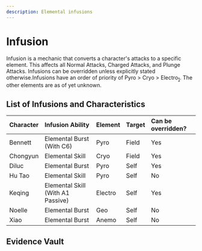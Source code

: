 ```yaml
---
description: Elemental infusions
---
```


# Infusion

Infusion is a mechanic that converts a character's attacks to a specific element. This affects all Normal Attacks,
Charged Attacks, and Plunge Attacks. Infusions can be overridden unless explicitly stated otherwise.Infusions have an
order of priority of Pyro > Cryo >
Electro<sub>[1](../../evidence/mechanics/gameplay-mechanics/infusion.md#infusion-element-ordering)</sub>. The other
elements are as of yet unknown.

## List of Infusions and Characteristics

| Character | Infusion Ability | Element | Target | Can be overridden? |
| :--- | :--- | :--- | :--- | :--- |
| Bennett | Elemental Burst (With C6) | Pyro | Field | Yes
| Chongyun | Elemental Skill | Cryo | Field | Yes
| Diluc | Elemental Burst | Pyro | Self | Yes
| Hu Tao | Elemental Skill | Pyro | Self | No
| Keqing | Elemental Skill (With A1 Passive) | Electro | Self | Yes
| Noelle | Elemental Burst | Geo | Self | No
| Xiao | Elemental Burst | Anemo | Self | No

## Evidence Vault
